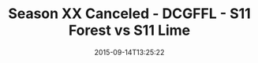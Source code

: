 ---
title: Season XX Canceled - DCGFFL - S11 Forest vs S11 Lime
teams-score:
- team: _teams/s11-forest.md
  score: 42
- team: _teams/s11-lime.md
  score: 18
mvp: AJ Anderson (Forest), MopTop (Lime)
game-ball: ''
season: 11
week: 1
date: '2015-09-14T13:25:22'
pageid: season-11-week-1-927-vs-928
---